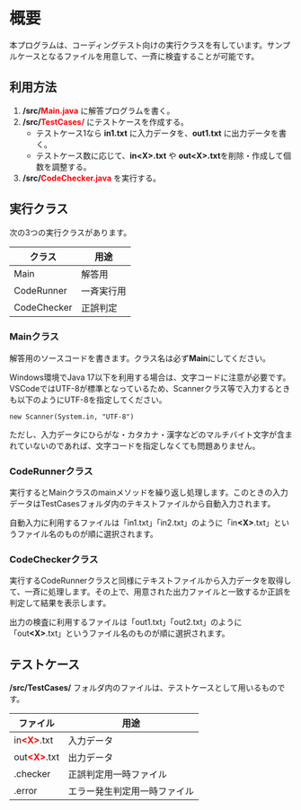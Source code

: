 # 概要

本プログラムは、コーディングテスト向けの実行クラスを有しています。サンプルケースとなるファイルを用意して、一斉に検査することが可能です。

## 利用方法

1. **/src/<strong style="color:red;">Main.java</strong>** に解答プログラムを書く。
1. **/src/<strong style="color:red;">TestCases/</strong>** にテストケースを作成する。
    + テストケース1なら **in1.txt** に入力データを、**out1.txt** に出力データを書く。
    + テストケース数に応じて、**in&lt;X&gt;.txt** や **out&lt;X&gt;.txt**を削除・作成して個数を調整する。
1. **/src/<strong style="color:red;">CodeChecker.java</strong>** を実行する。

## 実行クラス

次の3つの実行クラスがあります。

|クラス|用途|
|-|-|
|Main|解答用|
|CodeRunner|一斉実行用|
|CodeChecker|正誤判定|

### Mainクラス
解答用のソースコードを書きます。クラス名は必ず**Main**にしてください。

Windows環境でJava 17以下を利用する場合は、文字コードに注意が必要です。VSCodeではUTF-8が標準となっているため、Scannerクラス等で入力するときも以下のようにUTF-8を指定してください。

    new Scanner(System.in, "UTF-8")

ただし、入力データにひらがな・カタカナ・漢字などのマルチバイト文字が含まれていないのであれば、文字コードを指定しなくても問題ありません。

### CodeRunnerクラス
実行するとMainクラスのmainメソッドを繰り返し処理します。このときの入力データはTestCasesフォルダ内のテキストファイルから自動入力されます。

自動入力に利用するファイルは「in1.txt」「in2.txt」のように「in<strong>&lt;X&gt;</strong>.txt」というファイル名のものが順に選択されます。

### CodeCheckerクラス
実行するCodeRunnerクラスと同様にテキストファイルから入力データを取得して、一斉に処理します。その上で、用意された出力ファイルと一致するか正誤を判定して結果を表示します。

出力の検査に利用するファイルは「out1.txt」「out2.txt」のように「out<strong>&lt;X&gt;</strong>.txt」というファイル名のものが順に選択されます。

## テストケース

**/src/TestCases/** フォルダ内のファイルは、テストケースとして用いるものです。

|ファイル|用途|
|-|-|
|in<strong style="color:red;">&lt;X&gt;</strong>.txt|入力データ|
|out<strong style="color:red;">&lt;X&gt;</strong>.txt|出力データ|
|.checker|正誤判定用一時ファイル|
|.error|エラー発生判定用一時ファイル|
